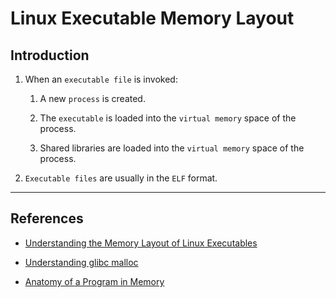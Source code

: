 # Linux Executable Memory Layout

## Introduction

1. When an `executable file` is invoked:

    1. A new `process` is created.

    2. The `executable` is loaded into the `virtual memory` space of the process.

    3. Shared libraries are loaded into the `virtual memory` space of the process.

2. `Executable files` are usually in the `ELF` format.

---

## References

* [Understanding the Memory Layout of Linux Executables](https://gist.github.com/CMCDragonkai/10ab53654b2aa6ce55c11cfc5b2432a4)

* [Understanding glibc malloc](https://sploitfun.wordpress.com/2015/02/10/understanding-glibc-malloc/)

* [Anatomy of a Program in Memory](https://manybutfinite.com/post/anatomy-of-a-program-in-memory/)